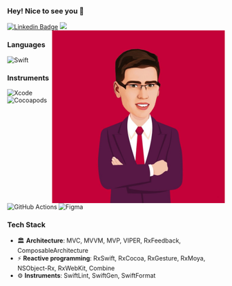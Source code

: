 ### Hey! Nice to see you 👋
[![Linkedin Badge](https://img.shields.io/badge/-onsissond-blue?style=plastic&logo=Linkedin&logoColor=white&link=https://www.linkedin.com/in/onsissond/)](https://www.linkedin.com/in/onsissond/)
<a href="mailto:onsissond@gmail.com"><img src="https://img.shields.io/badge/-onsissond@gmail.com-D14836?style=flat&logo=Gmail&logoColor=white"/></a>
<img align="right" width="400" src="DF114D54-BC90-4D7B-8184-684CFBD46CE9_1_105_c.jpeg">

### Languages
![Swift](https://img.shields.io/badge/-Swift-000?&logo=Swift)
### Instruments
![Xcode](https://img.shields.io/badge/-Xcode-05122A?style=flat&logo=Xcode&logoColor=#448EE2)
![Cocoapods](https://img.shields.io/badge/-CocoaPods-05122A?style=flat&logo=CocoaPods&logoColor=#E64225)
![GitHub Actions](https://img.shields.io/badge/-GitHubActions-05122A?style=flat&logo=GitHubActions&logoColor=#2088FF)
![Figma](https://img.shields.io/badge/-Figma-05122A?style=flat&logo=Figma&logoColor=#F24E1E)

### Tech Stack
- 🏛 **Architecture**: MVC, MVVM, MVP, VIPER, RxFeedback, ComposableArchitecture
- ⚡ **Reactive programming**: RxSwift, RxCocoa, RxGesture, RxMoya, NSObject-Rx, RxWebKit, Combine
- ⚙ **Instruments**: SwiftLint, SwiftGen, SwiftFormat
